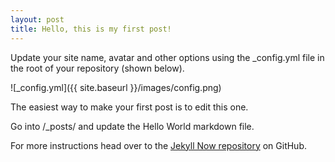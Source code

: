 ```yaml
---
layout: post
title: Hello, this is my first post!
---
```


Update your site name, 
    avatar and other options using the _config.yml file in the root of your repository (shown below).

![_config.yml]({{ site.baseurl }}/images/config.png)

The easiest way to make your first post is to edit this one. 

Go into /_posts/ and update the Hello World markdown file. 

For more instructions head over to the [Jekyll Now repository](https://github.com/barryclark/jekyll-now) on GitHub.